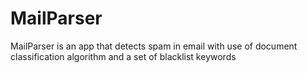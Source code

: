 # MailParser
MailParser is an app that detects spam in email with use of document classification algorithm and a set of blacklist keywords
